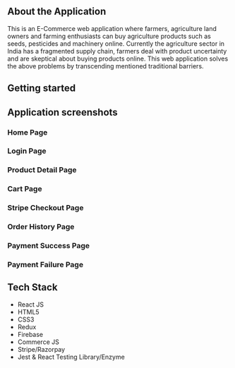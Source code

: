 ## About the Application

This is an E-Commerce web application where farmers, agriculture land owners and farming enthusiasts can buy agriculture products such as seeds, pesticides and machinery online. Currently the agriculture sector in India has a fragmented supply chain, farmers deal with product uncertainty and are skeptical about buying products online. This web application solves the above problems by transcending mentioned traditional barriers.

## Getting started

## Application screenshots

### Home Page

### Login Page

### Product Detail Page

### Cart Page

### Stripe Checkout Page

### Order History Page

### Payment Success Page

### Payment Failure Page

## Tech Stack

- React JS
- HTML5
- CSS3
- Redux
- Firebase
- Commerce JS
- Stripe/Razorpay
- Jest & React Testing Library/Enzyme
